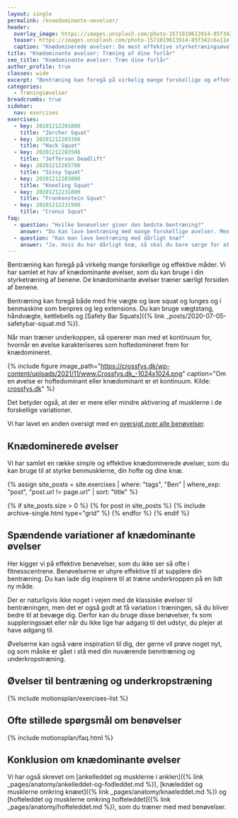 ```yaml
---
layout: single
permalink: /knaedominante-oevelser/
header:
  overlay_image: https://images.unsplash.com/photo-1571019613914-85f342c6a11e?ixid=MnwxMjA3fDB8MHxwaG90by1wYWdlfHx8fGVufDB8fHx8&ixlib=rb-1.2.1&auto=format&fit=crop&h=630&w=1200&q=10
  teaser: https://images.unsplash.com/photo-1571019613914-85f342c6a11e?ixid=MnwxMjA3fDB8MHxwaG90by1wYWdlfHx8fGVufDB8fHx8&ixlib=rb-1.2.1&auto=format&fit=crop&h=300&w=400&q=10
  caption: "Knædominerede øvelser: De mest effektive styrketræningsøvelser til forlåret"
title: "Knædominante øvelser: Træning af dine forlår"
seo_title: "Knædominante øvelser: Træn dine forlår"
author_profile: true
classes: wide
excerpt: "Bentræning kan foregå på virkelig mange forskellige og effektive måder. Vi har samlet et hav af knædominante øvelser, som du kan bruge i din styrketræning af dine forlår. Bentræning er både for dig, der gerne vil blive mere eksplosiv og dig der vil have større og stærkere ben."
categories:
  - Træningsøvelser
breadcrumbs: true
sidebar:
  nav: exercises
exercises:
  - key: 20201212201800
    title: "Zercher Squat"
  - key: 20201212203300
    title: "Hack Squat"
  - key: 20201212203500
    title: "Jefferson Deadlift"
  - key: 20201212203700
    title: "Sissy Squat"
  - key: 20201212203800
    title: "Kneeling Squat"
  - key: 20201212231800
    title: "Frankenstein Squat"
  - key: 20201212231900
    title: "Cronus Squat"
faq:
  - question: "Hvilke benøvelser giver den bedste bentræning?"
    answer: "Du kan lave bentræning med mange forskellige øvelser. Men husk at inkludere squat, lunges, dødløft, bulgarian split squat og glute ham raises. Så får du en allround bentræning. Du kan læse om alle de store benøvelser her på siden."
  - question: "Kan man lave bentræning med dårligt knæ?"
    answer: "Ja. Hvis du har dårligt knæ, så skal du bare sørge for at vælge de rigtige varianter. Det kan være, at du skal gå efter nogle lidt mere isolerede øvelser eller forbedre din teknik i de store basisøvelser. Med skader i knæet, så er det vigtigt, at du tænker over den rette dosering og at optimere dit bevægelsesmønster. Det hjælper ikke noget at lade være med at træne knæet. Der er masser af forslag til gode benøvelser for knæene her på siden."
---
```


Bentræning kan foregå på virkelig mange forskellige og effektive måder. Vi har samlet et hav af knædominante øvelser, som du kan bruge i din styrketræning af benene. De knædominante øvelser træner særligt forsiden af benene.

Bentræning kan foregå både med frie vægte og lave squat og lunges og i benmaskine som benpres og leg extensions. Du kan bruge vægtstang, håndvægte, kettlebells og [Safety Bar Squats]({% link _posts/2020-07-05-safetybar-squat.md %}).

Når man træner underkoppen, så opererer man med et kontinuum for, hvornår en øvelse karakteriseres som hoftedomineret frem for knædomineret.

{% include figure image_path="https://crossfys.dk/wp-content/uploads/2021/11/www.Crossfys.dk_-1024x1024.png" caption="Om en øvelse er hoftedominant eller knædominant er et kontinuum. Kilde: [crossfys.dk](https://crossfys.dk/saadan-dyrker-du-crossfit-og-faar-staerkere-ben-trods-knae-smerter/)" %}

Det betyder også, at der er mere eller mindre aktivering af musklerne i de forskellige variationer.

Vi har lavet en anden oversigt med en [oversigt over alle benøvelser](/benoevelser/).

## Knædominerede øvelser

Vi har samlet en række simple og effektive knædominerede øvelser, som du kan bruge til at styrke benmusklerne, din hofte og dine knæ.

{% assign site_posts = site.exercises | where: "tags", "Ben" | where_exp: "post", "post.url != page.url" | sort: "title" %}

<div class="feature__wrapper">

{% if site_posts.size > 0 %}
  {% for post in site_posts %}
    {% include archive-single.html type="grid" %}
  {% endfor %}
{% endif %}

</div>

## Spændende variationer af knædominante øvelser

Her kigger vi på effektive benøvelser, som du ikke ser så ofte i fitnesscentrene. Benøvelserne er uhyre effektive til at supplere din bentræning. Du kan lade dig inspirere til at træne underkroppen på en lidt ny måde.

Der er naturligvis ikke noget i vejen med de klassiske øvelser til bentræningen, men det er også godt at få variation i træningen, så du bliver bedre til at bevæge dig. Derfor kan du bruge disse benøvelser, fx som suppleringssæt eller når du ikke lige har adgang til det udstyr, du plejer at have adgang til.

Øvelserne kan også være inspiration til dig, der gerne vil prøve noget nyt, og som måske er gået i stå med din nuværende benntræning og underkropstræning.

## Øvelser til bentræning og underkropstræning

{% include motionsplan/exercises-list %}

## Ofte stillede spørgsmål om benøvelser

{% include motionsplan/faq.html %}

## Konklusion om knædominante øvelser

Vi har også skrevet om [ankelleddet og musklerne i anklen]({% link _pages/anatomy/ankelleddet-og-fodleddet.md %}), [knæleddet og musklerne omkring knæet]({% link _pages/anatomy/knaeleddet.md %}) og [hofteleddet og musklerne omkring hofteleddet]({% link _pages/anatomy/hofteleddet.md %}), som du træner med med benøvelser.
